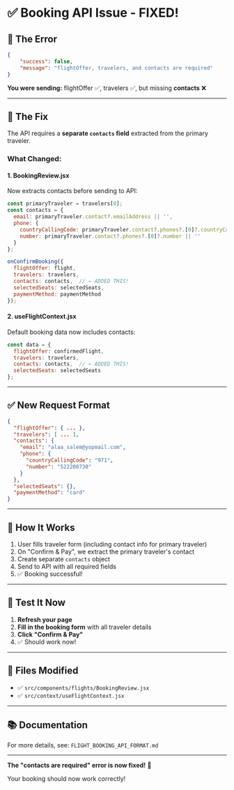 # ✅ Booking API Issue - FIXED!

## 🐛 The Error

```json
{
    "success": false,
    "message": "flightOffer, travelers, and contacts are required"
}
```

**You were sending:** flightOffer ✅, travelers ✅, but missing **contacts** ❌

---

## 🔧 The Fix

The API requires a **separate `contacts` field** extracted from the primary traveler.

### What Changed:

#### 1. **BookingReview.jsx**
Now extracts contacts before sending to API:

```javascript
const primaryTraveler = travelers[0];
const contacts = {
  email: primaryTraveler.contact?.emailAddress || '',
  phone: {
    countryCallingCode: primaryTraveler.contact?.phones?.[0]?.countryCallingCode || '971',
    number: primaryTraveler.contact?.phones?.[0]?.number || ''
  }
};

onConfirmBooking({
  flightOffer: flight,
  travelers: travelers,
  contacts: contacts,  // ← ADDED THIS!
  selectedSeats: selectedSeats,
  paymentMethod: paymentMethod
});
```

#### 2. **useFlightContext.jsx**
Default booking data now includes contacts:

```javascript
const data = {
  flightOffer: confirmedFlight,
  travelers: travelers,
  contacts: contacts,  // ← ADDED THIS!
  selectedSeats: selectedSeats
};
```

---

## ✅ New Request Format

```json
{
  "flightOffer": { ... },
  "travelers": [ ... ],
  "contacts": {
    "email": "alaa_salem@yopmail.com",
    "phone": {
      "countryCallingCode": "971",
      "number": "522200730"
    }
  },
  "selectedSeats": {},
  "paymentMethod": "card"
}
```

---

## 🎯 How It Works

1. User fills traveler form (including contact info for primary traveler)
2. On "Confirm & Pay", we extract the primary traveler's contact
3. Create separate `contacts` object
4. Send to API with all required fields
5. ✅ Booking successful!

---

## 🧪 Test It Now

1. **Refresh your page**
2. **Fill in the booking form** with all traveler details
3. **Click "Confirm & Pay"**
4. ✅ Should work now!

---

## 📁 Files Modified

- ✅ `src/components/flights/BookingReview.jsx`
- ✅ `src/context/useFlightContext.jsx`

---

## 📚 Documentation

For more details, see: `FLIGHT_BOOKING_API_FORMAT.md`

---

**The "contacts are required" error is now fixed!** 🎉

Your booking should now work correctly!

